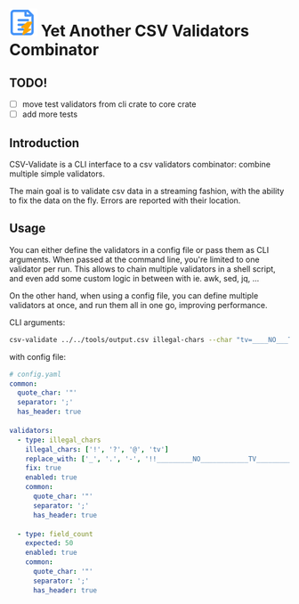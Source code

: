 # <img src="img/logo.svg" width="50" alt="CSV Validator Icon"> **Yet Another CSV Validators Combinator**

## TODO!

- [ ] move test validators from cli crate to core crate
- [ ] add more tests

## Introduction
CSV-Validate is a CLI interface to a csv validators combinator: combine multiple simple validators.

The main goal is to validate csv data in a streaming fashion, with the ability to fix the data on the fly.
Errors are reported with their location.

## Usage
You can either define the validators in a config file or pass them as CLI arguments.
When passed at the command line, you're limited to one validator per run.  This allows to chain multiple validators in a shell script, and even add some custom logic in between with ie. awk, sed, jq, ...

On the other hand, when using a config file, you can define multiple validators at once, and run them all in one go, improving performance.

CLI arguments:

```bash
csv-validate ../../tools/output.csv illegal-chars --char "tv=____NO___TV_________"
```

with config file:

```yaml
# config.yaml
common:
  quote_char: '"'
  separator: ';'
  has_header: true

validators:
  - type: illegal_chars
    illegal_chars: ['!', '?', '@', 'tv']
    replace_with: ['_', '.', '-', '!!_________NO____________TV___________!!']
    fix: true
    enabled: true
    common:
      quote_char: '"'
      separator: ';'
      has_header: true

  - type: field_count
    expected: 50
    enabled: true
    common:
      quote_char: '"'
      separator: ';'
      has_header: true

```

